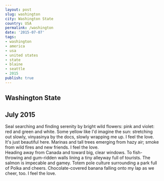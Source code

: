 ```yaml
---
layout: post
slug: washington
city: Washington State
country: USA
permalink: /washington
date: '2015-07-07'
tags:
- washington
- america
- usa
- united states
- state
- blaine
- seattle
- 2015
publish: true
---
```


<section class="img-area">
  <div class="marina"></div>
  <div class="title-badge">
    <h1 class="badge">Washington State</h1>
    <h2>July 2015</h2>
  </div>
</section>

<section class="poem-area">
  <p class="poem">
  Seal searching and finding serenity by bright wild flowers: pink and violet: red and green and white. Some yellow like I'd imagine the sun: stretching out slowly, vinyasinya by the docs, slowly wrapping me up. <span>I feel the love.</span>
  <br>
  It's just beautiful here. Marinas and tall trees emerging from hazy air; smoke from wild fires and new friends. <span>I feel the love.</span>
  <br>
  Heading away from Canada and toward big, clear windows. To fish-throwing and gum-ridden walls lining a tiny alleyway full of tourists. The salmon is impecable and gamey. Totem pole culture surrounding a park full of Polka and cheers. Chocolate-covered banana falling onto my lap as we cheer, too. <span>I feel the love.</span>
</section>
</p>